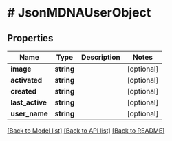 # # JsonMDNAUserObject

## Properties

Name | Type | Description | Notes
------------ | ------------- | ------------- | -------------
**image** | **string** |  | [optional]
**activated** | **string** |  | [optional]
**created** | **string** |  | [optional]
**last_active** | **string** |  | [optional]
**user_name** | **string** |  | [optional]

[[Back to Model list]](../../README.md#models) [[Back to API list]](../../README.md#endpoints) [[Back to README]](../../README.md)
